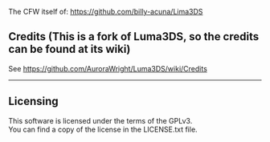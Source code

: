 The CFW itself of: https://github.com/billy-acuna/Lima3DS 

## Credits (This is a fork of Luma3DS, so the credits can be found at its wiki)

See https://github.com/AuroraWright/Luma3DS/wiki/Credits

---

## Licensing

This software is licensed under the terms of the GPLv3.  
You can find a copy of the license in the LICENSE.txt file.
